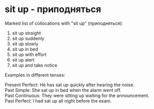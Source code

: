 # sit up - приподняться

Marked list of collocations with "sit up" (приподняться):

1. sit up straight  
2. sit up suddenly  
3. sit up slowly  
4. sit up in bed  
5. sit up with effort  
6. sit up alert  
7. sit up and take notice  

Examples in different tenses:

Present Perfect: He has sat up quickly after hearing the noise.  
Past Simple: She sat up in bed when the alarm went off.  
Past Continuous: They were sitting up waiting for the announcement.  
Past Perfect: I had sat up all night before the exam.

